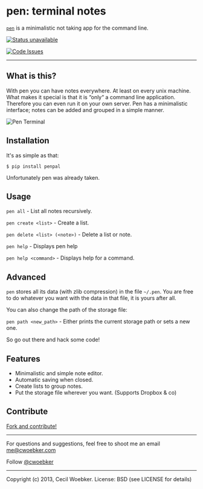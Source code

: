 # pen: terminal notes

[`pen`](https://github.com/cwoebker/pen) is a minimalistic not taking app for the command line.

[![Status unavailable](https://secure.travis-ci.org/cwoebker/pen.png?branch=master)](http://travis-ci.org/cwoebker/pen)

[![Code Issues](http://www.quantifiedcode.com/project/1ada6ecdf18548e08cf90fee32d28b93/badge.svg)](http://www.quantifiedcode.com/app#/project/1ada6ecdf18548e08cf90fee32d28b93)

---

## What is this? ##

With pen you can have notes everywhere. At least on every unix machine.
What makes it special is that it is “only“ a command line application.
Therefore you can even run it on your own server.
Pen has a minimalistic interface; notes can be added and grouped in a simple manner.

![Pen Terminal](http://cwoebker.com/assets/img/posts/pen.jpg)

## Installation

It's as simple as that:

`$ pip install penpal`

Unfortunately pen was already taken.

## Usage

`pen all` - List all notes recursively.

`pen create <list>` - Create a list.

`pen delete <list> (<note>)` - Delete a list or note.

`pen help` - Displays pen help

`pen help <command>` - Displays help for a command.

## Advanced

`pen` stores all its data (with zlib compression) in the file `~/.pen`.
You are free to do whatever you want with the data in that file, it is yours after all.

You can also change the path of the storage file:

`pen path <new_path>` - Either prints the current storage path or sets a new one.

So go out there and hack some code!

## Features ##

- Minimalistic and simple note editor.
- Automatic saving when closed.
- Create lists to group notes.
- Put the storage file wherever you want. (Supports Dropbox & co)

## Contribute

[Fork and contribute!](http://github.com/cwoebker/pen)

---

For questions and suggestions, feel free to shoot me an email <me@cwoebker.com>

Follow [@cwoebker](http://twitter.com/cwoebker)

---

Copyright (c) 2013, Cecil Woebker.
License: BSD (see LICENSE for details)
